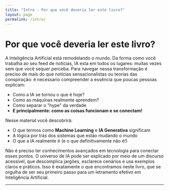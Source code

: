 ```yaml
---
title: "Intro - Por que você deveria ler este livro?"
layout: page
permalink: /intro/
---
```


# Por que você deveria ler este livro?

A Inteligência Artificial está remodelando o mundo. Da forma como você trabalha ao seu feed de notícias, IA esta em todos os lugares: muitas vezes sem que você sequer perceba. Para navegar nessa transformação é preciso de mais do que notícias sensacionalistas ou teorias das conspiração: é necessario compreender a essência que poucas pessoas explicam:
* Como a IA se tornou o que é hoje?
* Como as máquinas realmente aprendem?
* Como separar o "hype" da verdade
* **E principalmente: como as coisas funcionam e se conectam!**

Nesse material você descobrirá:
* O que termos como **Machine Learning** e **IA Generativa** significam
* A lógica por trás dos sistemas que estão mudando o mundo
* O que a IA realmente é (e o que definitivamente não é!)

Não é preciso ter conhecimentos avançados em tecnologia para conectar esses pontos. O universo de IA pode ser explicado por meio de um discurso acessível, que descomplica jargões, esclarece cenários e usa exemplos claros e práticos. Isso é exatamente o que encontramos neste livro, que se orgulha de ser seu primeiro passo para um letramento efetivo em Inteligência Artificial.

---


